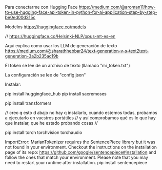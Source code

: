 Para conectarme con Hugging Face
https://medium.com/@aroman11/how-to-use-hugging-face-api-token-in-python-for-ai-application-step-by-step-be0ed00d315c




Modelos
https://huggingface.co/models


// https://huggingface.co/Helsinki-NLP/opus-mt-es-en


Aquí explica como usar los LLM de generación de texto
https://medium.com/@sharathhebbar24/text-generation-v-s-text2text-generation-3a2b235ac19b




El token se lee de un archivo de texto (llamado "mi_token.txt")

La configuración se lee de "config.json"

Instalar:

pip install huggingface_hub
pip install sacremoses

pip install transformers

// creo q esto d abajo no hay q instalarlo, cuando estemos todas, probamos a ejecutarlo en vuestros portátiles 
// y así comprobamos qué es lo que hay que instalar, que he estado probando cosas
// 

pip install torch torchvision torchaudio



ImportError: 
MarianTokenizer requires the SentencePiece library but it was not found in your environment. Checkout the instructions on the
installation page of its repo: https://github.com/google/sentencepiece#installation and follow the ones
that match your environment. Please note that you may need to restart your runtime after installation.
pip install sentencepiece

